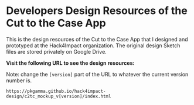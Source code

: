 # Developers Design Resources of the Cut to the Case App

This is the design resources of the Cut to the Case App that I designed and prototyped at the Hack4Impact organization. The original design Sketch files are stored privately on Google Drive.

**Visit the following URL to see the design resources:**

Note: change the `[version]` part of the URL to whatever the current version number is.

`https://pkgamma.github.io/hack4impact-design/c2tc_mockup_v[version]/index.html`